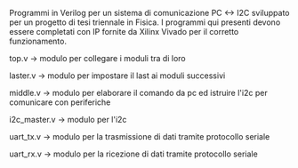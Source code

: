 Programmi in Verilog per un sistema di comunicazione PC <-> I2C sviluppato per un progetto di tesi triennale in Fisica.
I programmi qui presenti devono essere completati con IP fornite da Xilinx Vivado per il corretto funzionamento.

top.v -> modulo per collegare i moduli tra di loro

laster.v -> modulo per impostare il last ai moduli successivi

middle.v -> modulo per elaborare il comando da pc ed istruire l'i2c per comunicare con periferiche

i2c_master.v -> modulo per l'i2c

uart_tx.v -> modulo per la trasmissione di dati tramite protocollo seriale

uart_rx.v -> modulo per la ricezione di dati tramite protocollo seriale
